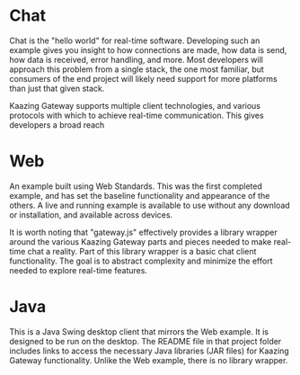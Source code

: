 Chat
===

Chat is the "hello world" for real-time software.  Developing such an example gives you insight to how connections are made, how data is send, how data is received, error handling, and more.  Most developers will approach this problem from a single stack, the one most familiar, but consumers of the end project will likely need support for more platforms than just that given stack.

Kaazing Gateway supports multiple client technologies, and various protocols with which to achieve real-time communication.  This gives developers a broad reach 

Web
===

An example built using Web Standards.  This was the first completed example, and has set the baseline functionality and appearance of the others.  A live and running example is available to use without any download or installation, and available across devices.

It is worth noting that "gateway.js" effectively provides a library wrapper around the various Kaazing Gateway parts and pieces needed to make real-time chat a reality.  Part of this library wrapper is a basic chat client functionality.  The goal is to abstract complexity and minimize the effort needed to explore real-time features.

Java
===

This is a Java Swing desktop client that mirrors the Web example.  It is designed to be run on the desktop.  The README file in that project folder includes links to access the necessary Java libraries (JAR files) for Kaazing Gateway functionality.  Unlike the Web example, there is no library wrapper.
